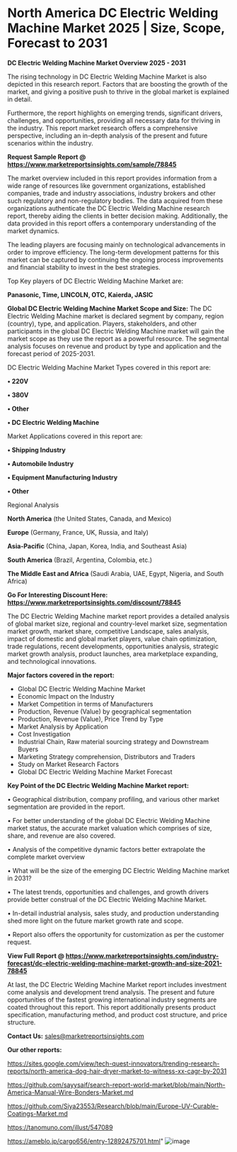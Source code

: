 # North America DC Electric Welding Machine Market 2025 | Size, Scope, Forecast to 2031

<Strong> DC Electric Welding Machine Market Overview 2025 - 2031</strong>

The rising technology in DC Electric Welding Machine Market is also depicted in this research report. Factors that are boosting the growth of the market, and giving a positive push to thrive in the global market is explained in detail.

Furthermore, the report highlights on emerging trends, significant drivers, challenges, and opportunities, providing all necessary data for thriving in the industry. This report market research offers a comprehensive perspective, including an in-depth analysis of the present and future scenarios within the industry.

<strong>Request Sample Report @ <a href=https://www.marketreportsinsights.com/sample/78845>https://www.marketreportsinsights.com/sample/78845</a></strong>

The market overview included in this report provides information from a wide range of resources like government organizations, established companies, trade and industry associations, industry brokers and other such regulatory and non-regulatory bodies. The data acquired from these organizations authenticate the DC Electric Welding Machine research report, thereby aiding the clients in better decision making. Additionally, the data provided in this report offers a contemporary understanding of the market dynamics.

The leading players are focusing mainly on technological advancements in order to improve efficiency. The long-term development patterns for this market can be captured by continuing the ongoing process improvements and financial stability to invest in the best strategies.

Top Key players of DC Electric Welding Machine Market are:

<strong>Panasonic, Time, LINCOLN, OTC, Kaierda, JASIC</strong>

<strong><b>Global DC Electric Welding Machine Market Scope and Size:</b></strong>
The DC Electric Welding Machine market is declared segment by company, region (country), type, and application. Players, stakeholders, and other participants in the global DC Electric Welding Machine market will gain the market scope as they use the report as a powerful resource. The segmental analysis focuses on revenue and product by type and application and the forecast period of 2025-2031.

DC Electric Welding Machine Market Types covered in this report are:

<strong>• 220V

• 380V

• Other

• DC Electric Welding Machine</strong>

Market Applications covered in this report are:

<strong>• Shipping Industry

• Automobile Industry

• Equipment Manufacturing Industry

• Other</strong> 

Regional Analysis

<strong>North America</strong> (the United States, Canada, and Mexico)

<strong>Europe</strong> (Germany, France, UK, Russia, and Italy)

<strong>Asia-Pacific</strong> (China, Japan, Korea, India, and Southeast Asia)

<strong>South America</strong> (Brazil, Argentina, Colombia, etc.)

<strong>The Middle East and Africa</strong> (Saudi Arabia, UAE, Egypt, Nigeria, and South Africa)

<strong>Go For Interesting Discount Here: <a href=https://www.marketreportsinsights.com/discount/78845>https://www.marketreportsinsights.com/discount/78845</a></strong>

The DC Electric Welding Machine market report provides a detailed analysis of global market size, regional and country-level market size, segmentation market growth, market share, competitive Landscape, sales analysis, impact of domestic and global market players, value chain optimization, trade regulations, recent developments, opportunities analysis, strategic market growth analysis, product launches, area marketplace expanding, and technological innovations.

<strong><b>Major factors covered in the report:</b></strong>
<ul>
  <li>Global DC Electric Welding Machine Market </li>
  <li>Economic Impact on the Industry</li>
  <li>Market Competition in terms of Manufacturers</li>
  <li>Production, Revenue (Value) by geographical segmentation</li>
  <li>Production, Revenue (Value), Price Trend by Type</li>
  <li>Market Analysis by Application</li>
  <li>Cost Investigation</li>
  <li>Industrial Chain, Raw material sourcing strategy and Downstream Buyers</li>
  <li>Marketing Strategy comprehension, Distributors and Traders</li>
  <li>Study on Market Research Factors</li>
  <li>Global DC Electric Welding Machine Market Forecast</li>
</ul>

<strong><b>Key Point of the DC Electric Welding Machine Market report:</b></strong>

• Geographical distribution, company profiling, and various other market segmentation are provided in the report.

• For better understanding of the global DC Electric Welding Machine market status, the accurate market valuation which comprises of size, share, and revenue are also covered.

• Analysis of the competitive dynamic factors better extrapolate the complete market overview

• What will be the size of the emerging DC Electric Welding Machine market in 2031?

• The latest trends, opportunities and challenges, and growth drivers provide better construal of the DC Electric Welding Machine Market.

• In-detail industrial analysis, sales study, and production understanding shed more light on the future market growth rate and scope.

• Report also offers the opportunity for customization as per the customer request.

<strong><b>View Full Report @ <a href=https://www.marketreportsinsights.com/industry-forecast/dc-electric-welding-machine-market-growth-and-size-2021-78845>https://www.marketreportsinsights.com/industry-forecast/dc-electric-welding-machine-market-growth-and-size-2021-78845</a></b></strong>


At last, the DC Electric Welding Machine Market report includes investment come analysis and development trend analysis. The present and future opportunities of the fastest growing international industry segments are coated throughout this report. This report additionally presents product specification, manufacturing method, and product cost structure, and price structure.

<strong>Contact Us:</strong>
sales@marketreportsinsights.com

<strong>Our other reports:</strong>

<a href=https://sites.google.com/view/tech-quest-innovators/trending-research-reports/north-america-dog-hair-dryer-market-to-witness-xx-cagr-by-2031>https://sites.google.com/view/tech-quest-innovators/trending-research-reports/north-america-dog-hair-dryer-market-to-witness-xx-cagr-by-2031</a>

<a href=https://github.com/sayysaif/search-report-world-market/blob/main/North-America-Manual-Wire-Bonders-Market.md>https://github.com/sayysaif/search-report-world-market/blob/main/North-America-Manual-Wire-Bonders-Market.md</a>

<a href=https://github.com/Siya23553/Research/blob/main/Europe-UV-Curable-Coatings-Market.md>https://github.com/Siya23553/Research/blob/main/Europe-UV-Curable-Coatings-Market.md</a>

<a href=https://tanomuno.com/illust/547089>https://tanomuno.com/illust/547089</a>

<a href=https://ameblo.jp/cargo656/entry-12892475701.html>https://ameblo.jp/cargo656/entry-12892475701.html</a>"
![image](https://github.com/user-attachments/assets/677b6701-a451-4fb5-b465-f111a3dc9183)
